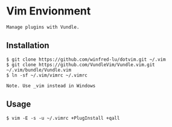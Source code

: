 Vim Envionment
=============
	Manage plugins with Vundle.

Installation
-----------

	$ git clone https://github.com/winfred-lu/dotvim.git ~/.vim
	$ git clone https://github.com/VundleVim/Vundle.vim.git ~/.vim/bundle/Vundle.vim
	$ ln -sf ~/.vim/vimrc ~/.vimrc

	Note. Use _vim instead in Windows

Usage
-----------

	$ vim -E -s -u ~/.vimrc +PlugInstall +qall

